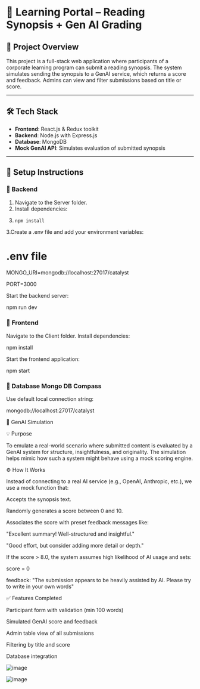 # 📘 Learning Portal – Reading Synopsis + Gen AI Grading

## 📌 Project Overview

This project is a full-stack web application where participants of a corporate learning program can submit a reading synopsis. The system simulates sending the synopsis to a GenAI service, which returns a score and feedback. Admins can view and filter submissions based on title or score.

---

## 🛠 Tech Stack

- **Frontend**: React.js & Redux toolkit 
- **Backend**: Node.js with Express.js
- **Database**: MongoDB 
- **Mock GenAI API**: Simulates evaluation of submitted synopsis

---

## 🚀 Setup Instructions

### 🔧 Backend

1. Navigate to the Server folder.
2. Install dependencies:
3. 
   ```bash
   npm install

3.Create a .env file and add your environment variables:
# .env file
MONGO_URI=mongodb://localhost:27017/catalyst


PORT=3000

Start the backend server:

npm run dev

### 🔧 Frontend

Navigate to the Client folder.
Install dependencies:

npm install

Start the frontend application:

npm start

### 🔧 Database Mongo DB Compass

Use default local connection string:

mongodb://localhost:27017/catalyst




🧠 GenAI Simulation

💡 Purpose

To emulate a real-world scenario where submitted content is evaluated by a GenAI system for structure, insightfulness, and originality. The simulation helps mimic how such a system might behave using a mock scoring engine.

⚙️ How It Works

Instead of connecting to a real AI service (e.g., OpenAI, Anthropic, etc.), we use a mock function that:

Accepts the synopsis text.

Randomly generates a score between 0 and 10.

Associates the score with preset feedback messages like:

"Excellent summary! Well-structured and insightful."

"Good effort, but consider adding more detail or depth."

If the score > 8.0, the system assumes high likelihood of AI usage and sets:

score = 0

feedback: "The submission appears to be heavily assisted by AI. Please try to write in your own words"

✅ Features Completed

 Participant form with validation (min 100 words)

 Simulated GenAI score and feedback

 Admin table view of all submissions

 Filtering by title and score

 Database integration



 ![image](https://github.com/user-attachments/assets/be7c24ed-b7b8-4af6-9abc-e29f218cf784)

 ![image](https://github.com/user-attachments/assets/b8eb1304-f006-4f8b-a19c-319da8a5a89a)


